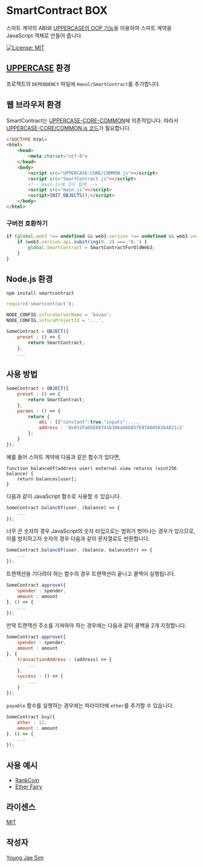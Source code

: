 # SmartContract BOX
스마트 계약의 ABI와 [UPPERCASE의 OOP 기능](https://github.com/Hanul/UPPERCASE/blob/master/DOC/GUIDE/OOP.md)을 이용하여 스마트 계약을 JavaScript 객체로 만들어 줍니다.

[![License: MIT](https://img.shields.io/badge/License-MIT-blue.svg)](https://opensource.org/licenses/MIT)

## [UPPERCASE](http://uppercase.io) 환경
프로젝트의 `DEPENDENCY` 파일에 `Hanul/SmartContract`를 추가합니다.

## 웹 브라우저 환경
SmartContract는 [UPPERCASE-CORE-COMMON](https://github.com/Hanul/UPPERCASE/blob/master/DOC/GUIDE/UPPERCASE-CORE-COMMON.md)에 의존적입니다. 따라서 [UPPERCASE-CORE/COMMON.js 코드](https://github.com/Hanul/UPPERCASE/blob/master/UPPERCASE-CORE/COMMON.js)가 필요합니다.

```html
<!DOCTYPE html>
<html>
	<head>
		<meta charset="utf-8">
	</head>
	<body>
	    <script src="UPPERCASE-CORE/COMMON.js"></script>
	    <script src="SmartContract.js"></script>
	    <!-- main.js에 코드 입력 -->
	    <script src="main.js"></script>
	    <script>INIT_OBJECTS();</script>
	</body>
</html>
```

### 구버전 호환하기
```javascript
if (global.web3 !== undefined && web3.version !== undefined && web3.version.api !== undefined) {
	if (web3.version.api.substring(0, 2) === '0.') {
		global.SmartContract = SmartContractForOldWeb3;
	}
}
```

## Node.js 환경
```
npm install smartcontract
```
```javascript
require('smartcontract');

NODE_CONFIG.infuraServerName = 'kovan';
NODE_CONFIG.infuraProjectId = '...',

SomeContract = OBJECT({
	preset : () => {
		return SmartContract;
	},
	...
```

## 사용 방법
```javascript
SomeContract = OBJECT({
	preset : () => {
		return SmartContract;
	},
	params : () => {
		return {
			abi : [{"constant":true,"inputs":...,
			address : '0x031Fa6bE087416386ab6b85fE97A0856164821c2'
		};
	}
});
```

예를 들어 스마트 계약에 다음과 같은 함수가 있다면,
```solidity
function balanceOf(address user) external view returns (uint256 balance) {
	return balances[user];
}
```

다음과 같이 JavaScript 함수로 사용할 수 있습니다.
```javascript
SomeContract.balancOf(user, (balance) => {
	...
});
```

너무 큰 숫자의 경우 JavaScript의 숫자 타입으로는 범위가 벗어나는 경우가 있으므로, 이를 방지하고자 숫자의 경우 다음과 같이 문자열로도 반환합니다.
```javascript
SomeContract.balancOf(user, (balance, balanceStr) => {
	...
});
```

트랜잭션을 기다려야 하는 함수의 경우 트랜잭션이 끝나고 콜백이 실행됩니다.
```javascript
SomeContract.approve({
	spender : spender,
	amount : amount
}, () => {
	...
});
```

만약 트랜잭션 주소를 가져와야 하는 경우에는 다음과 같이 콜백을 2개 지정합니다.
```javascript
SomeContract.approve({
	spender : spender,
	amount : amount
}, {
	transactionAddress : (address) => {
		...
	},
	success : () => {
		...
	}
});
```

`payable` 함수를 실행하는 경우에는 파라미터에 `ether`를 추가할 수 있습니다.
```javascript
SomeContract.buy({
	ether : 12,
	amount : amount
}, () => {
	...
});
```

## 사용 예시
- [RankCoin](https://rankcoin.net/)
- [Ether Fairy](https://etherfairy.com)

## 라이센스
[MIT](LICENSE)

## 작성자
[Young Jae Sim](https://github.com/Hanul)
